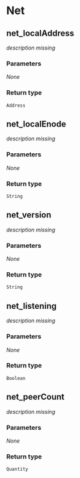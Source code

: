 # Net

## net\_localAddress

_description missing_

### **Parameters**

_None_

### Return type

`Address`

## net\_localEnode

_description missing_

### **Parameters**

_None_

### Return type

`String`

## net\_version

_description missing_

### **Parameters**

_None_

### Return type

`String`

## net\_listening

_description missing_

### **Parameters**

_None_

### Return type

`Boolean`

## net\_peerCount

_description missing_

### **Parameters**

_None_

### Return type

`Quantity`

